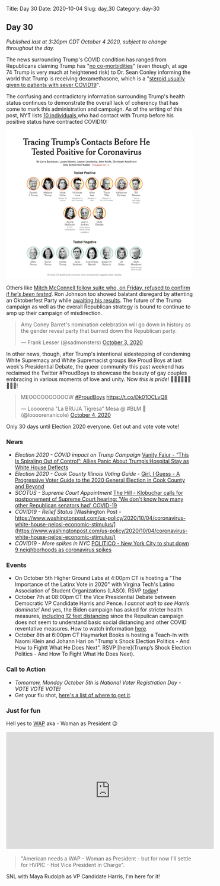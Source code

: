 Title: Day 30
Date: 2020-10-04
Slug: day_30
Category: day-30

## Day 30  

_Published last at 3:20pm CDT October 4 2020, subject to change throughout the day._

The news surrounding Trump's COVID condition has ranged from Republicans claiming Trump has "[no co-morbidities](https://twitter.com/RonnyJackson4TX/status/1311946898207641600?s=20)" (even though, at age 74 Trump is very much at heightened risk) to Dr. Sean Conley informing the world that Trump is receiving dexamethasone, which is a "[steroid usually given to patients with sever COVID19](https://www.statnews.com/2020/10/04/trump-receiving-dexamethasone-steroid-usually-given-patients-with-severe-covid19/)".

The confusing and contradictory information surrounding Trump's health status continues to demonstrate the overall lack of coherency that has come to mark this administration and campaign. As of the writing of this post, NYT lists [10 individuals ](https://www.nytimes.com/interactive/2020/10/02/us/politics/trump-contact-tracing-covid.html) who had contact with Trump before his positive status have contracted COVID10:

<img src="theme/images/day-30-tracing.png"> 

Others like [Mitch McConnell follow suite who, on Friday, refused to confirm if _he's been tested_](https://www.courier-journal.com/story/news/politics/2020/10/02/mitch-mcconnell-wont-say-received-recent-covid-test/3592828001/). Ron Johnson too showed balatant disregard by attenting an Oktoberfest Party while [awaiting his results](https://www.thedailybeast.com/gop-sen-ron-johnson-went-to-oktoberfest-party-after-testing-positive-for-covid-19). The future of the Trump campaign as well as the overall Republican strategy is bound to continue to amp up their campaign of misdirection. 

<blockquote class="twitter-tweet"><p lang="en" dir="ltr">Amy Coney Barret&#39;s nomination celebration will go down in history as the gender reveal party that burned down the Republican party.</p>&mdash; Frank Lesser (@sadmonsters) <a href="https://twitter.com/sadmonsters/status/1312432967835430913?ref_src=twsrc%5Etfw">October 3, 2020</a></blockquote> <script async src="https://platform.twitter.com/widgets.js" charset="utf-8"></script> 

In other news, though, after Trump's intentional sidestepping of condeming White Supremacy and White Supremacist groups like Proud Boys at last week's Presidential Debate, the queer community this past weekend has reclaimed the Twitter #ProudBoys to showcase the beauty of gay couples embracing in various moments of love and unity. Now *this is pride*! 🌈👬🏿🌈👬🏽🌈👬🏼!

<blockquote class="twitter-tweet"><p lang="en" dir="ltr">MEOOOOOOOOOOW <a href="https://twitter.com/hashtag/ProudBoys?src=hash&amp;ref_src=twsrc%5Etfw">#ProudBoys</a> <a href="https://t.co/Dk01OCLvQ8">https://t.co/Dk01OCLvQ8</a></p>&mdash; Loooorena &quot;La BRUJA Tigresa” Mesa @ #BLM 🖤 (@loooorenanicole) <a href="https://twitter.com/loooorenanicole/status/1312610679761887233?ref_src=twsrc%5Etfw">October 4, 2020</a></blockquote> <script async src="https://platform.twitter.com/widgets.js" charset="utf-8"></script> 

Only 30 days until Election 2020 everyone. Get out and vote vote vote!

### News

- *Election 2020 - COVID impact on Trump Campaign* [Vanity Faiur - “This Is Spiraling Out of Control”: Allies Panic About Trump’s Hospital Stay as White House Deflects ](https://www.courier-journal.com/story/news/politics/2020/10/02/mitch-mcconnell-wont-say-received-recent-covid-test/3592828001/)
- *Election 2020 - Cook County Illinois Voting Guide* - [Girl, I Guess - A Progressive Voter Guide to the 2020 General Election in Cook County and Beyond
](https://docs.google.com/document/d/1CFgtVl2S6SPs8KmV4YvrF1zrSL0o9u3gJKZ2Gu6cZG8/preview?pru=AAABdQkO-Sg*-mBfE8GiiKVEg95h_i9NaQ&fbclid=IwAR1nkxMOpMvN8N-F8yvMk_2cHMOZvEUu3yH9HEMs3rLXmZKx9wKtihPLR1c)
- *SCOTUS - Supreme Court Appointment* [The Hill - Klobuchar calls for postponement of Supreme Court hearing: 'We don't know how many other Republican senators had' COVID-19](https://thehill.com/homenews/sunday-talk-shows/519522-klobuchar-calls-to-postpone-supreme-court-hearing-we-dont-know-how)
- *COVID19 - Relief Status* [Washington Post - https://www.washingtonpost.com/us-policy/2020/10/04/coronavirus-white-house-pelosi-economic-stimulus/](https://www.washingtonpost.com/us-policy/2020/10/04/coronavirus-white-house-pelosi-economic-stimulus/)
- *COVID19 - More spikes in NYC* [POLITICO - New York City to shut down 9 neighborhoods as coronavirus spikes](https://www.politico.com/states/new-york/albany/story/2020/10/04/city-to-shut-down-9-neighborhoods-as-coronavirus-spikes-1320811)

### Events

- On October 5th Higher Ground Labs at 4:00pm CT is hosting a "The Importance of the Latinx Vote in 2020" with Virgina Tech's Latino Association of Student Organizations (LASO). RSVP [today](https://www.mobilize.us/highergroundlabs/event/315263/?followup_modal_context=newsletter)!
- October 7th at 08:00pm CT the Vice Presidential Debate between Democratic VP Candidate Harris and Pence. *I cannot wait to see Harris dominate!* And yes, the Biden campaign has asked for stricter health measures, [including 12 feet distancing](https://www.politico.com/news/2020/10/02/biden-campaign-vp-debate-safety-concerns-425485) since the Repulican campaign does not seem to understand basic social distancing and other COVID reventative measures. How to watch information [here](https://www.indiewire.com/feature/how-watch-vice-presidential-debate-kamala-harris-mike-pence-1234588721/).
- October 8th at 6:00pm CT Haymarket Books is hosting a Teach-In with Naomi Klein and Johann Hari on "Trump's Shock Election Politics - And How to Fightt What He Does Next". RSVP [here](Trump’s Shock Election Politics - And How To Fight What He Does Next).

### Call to Action

- *Tomorrow, Monday October 5th is National Voter Registration Day - VOTE VOTE VOTE!* 
- Get your flu shot, [here's a list of where to get it](https://www.health.com/condition/cold-flu-sinus/free-flu-shots).

### Just for fun

Hell yes to [WAP](https://www.youtube.com/watch?v=4f-OYqfsUGU) aka - Woman as President 😉 

<iframe width="560" height="315" src="https://www.youtube.com/embed/Wsije1KetVw?start=575" frameborder="0" allow="accelerometer; autoplay; clipboard-write; encrypted-media; gyroscope; picture-in-picture" allowfullscreen></iframe>

> "American needs a WAP - Woman as President - but for now I'll settle for HVPIC - Hot Vice President in Charge".

SNL with Maya Rudolph as VP Candidate Harris, I'm here for it!
